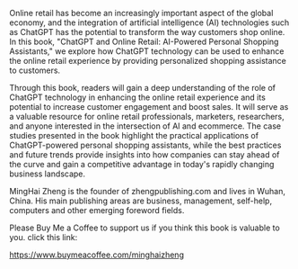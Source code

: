 
Online retail has become an increasingly important aspect of the global economy, and the integration of artificial intelligence (AI) technologies such as ChatGPT has the potential to transform the way customers shop online. In this book, "ChatGPT and Online Retail: AI-Powered Personal Shopping Assistants," we explore how ChatGPT technology can be used to enhance the online retail experience by providing personalized shopping assistance to customers.

Through this book, readers will gain a deep understanding of the role of ChatGPT technology in enhancing the online retail experience and its potential to increase customer engagement and boost sales. It will serve as a valuable resource for online retail professionals, marketers, researchers, and anyone interested in the intersection of AI and ecommerce. The case studies presented in the book highlight the practical applications of ChatGPT-powered personal shopping assistants, while the best practices and future trends provide insights into how companies can stay ahead of the curve and gain a competitive advantage in today's rapidly changing business landscape.

MingHai Zheng is the founder of zhengpublishing.com and lives in Wuhan, China. His main publishing areas are business, management, self-help, computers and other emerging foreword fields.

Please Buy Me a Coffee to support us if you think this book is valuable to you. click this link:

https://www.buymeacoffee.com/minghaizheng

